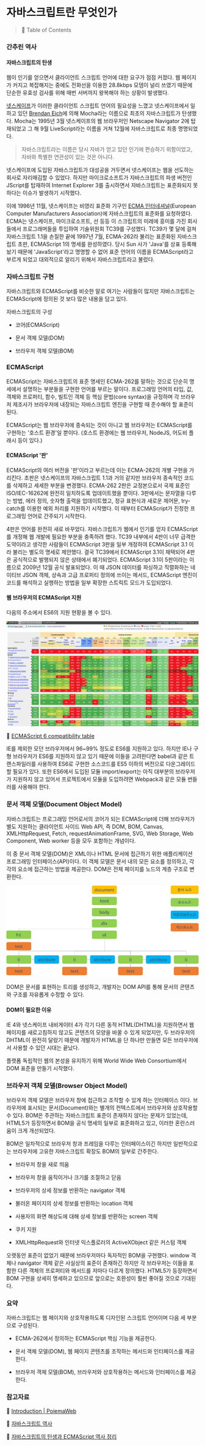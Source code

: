 # 자바스크립트란 무엇인가

> 📌 Table of Contents

### 간추린 역사

#### 자바스크립트의 탄생

웹이 인기를 얻으면서 클라이언트 스크립트 언어에 대한 요구가 점점 커졌다. 웹 페이지가 커지고 복잡해지는 중에도 전화선을 이용한 28.8kbps 모뎀이 널리 쓰였기 때문에 단순한 유효성 검사를 위해 매번 서버까지 왕복해야 하는 상황이 발생했다.

[넷스케이프](https://ko.wikipedia.org/wiki/%EB%84%B7%EC%8A%A4%EC%BC%80%EC%9D%B4%ED%94%84)가 이러한 클라이언트 스크립트 언어의 필요성을 느꼈고 넷스케이프에서 일하고 있던 [Brendan Eich](https://en.wikipedia.org/wiki/Brendan_Eich)에 의해 Mocha라는 이름으로 최초의 자바스크립트가 탄생했다. Mocha는 1995년 3월 넷스케이프의 웹 브라우저인 Netscape Navigator 2에 탑재되었고 그 해 9월 LiveScript라는 이름을 거쳐 12월에 자바스크립트로 최종 명명되었다.

> 자바스크립트라는 이름은 당시 자바가 얻고 있던 인기에 편승하기 위함이었고, 자바와 특별한 연관성이 있는 것은 아니다.

넷스케이프에 도입된 자바스크립트가 대성공을 거두면서 넷스케이프는 웹을 선도하는 회사로 자리매김할 수 있었다. 하지만 마이크로소프트가 자바스크립트의 파생 버전인 JScript를 탑재하여 Internet Explorer 3를 출시하면서 자바스크립트는 표준화되지 못하다는 이슈가 발생하기 시작했다.

이에 1996년 11월, 넷스케이프는 비영리 표준화 기구인 [ECMA 인터네셔널](https://www.ecma-international.org/)(European Computer Manufacturers Association)에 자바스크립트의 표준화를 요청하였다. ECMA는 넷스케이프, 마이크로소프트, 선 등등 이 스크립트의 미레에 흥미를 가진 회사들에서 프로그래머들을 투입하여 기술위원회 TC39를 구성했다. TC39가 몇 달에 걸쳐 자바스크립트 1.1을 손질한 끝에 1997년 7월, ECMA-262라 불리는 표준화된 자바스크립트 초판, ECMAScript 1의 명세를 완성하였다. 당시 Sun 사가 'Java'를 상표 등록해놨기 때문에 'JavaScript'라고 명명할 수 없어 표준 언어의 이름을 ECMAScript라고 부르게 되었고 대외적으로 알리기 위해서 자바스크립트라고 불렀다.

### 자바스크립트 구현

자바스크립트와 ECMAScript를 비슷한 말로 여기는 사람들이 많지만 자바스크립트는 ECMAScript에 정의된 것 보다 많은 내용을 담고 있다.

자바스크립트의 구성

- 코어(ECMAScript)

- 문서 객체 모델(DOM)

- 브라우저 객체 모델(BOM)

### ECMAScript

ECMAScript는 자바스크립트의 표준 명세인 ECMA-262를 말하는 것으로 단순히 명세에서 설명하는 부분들을 구현한 언어를 부르는 말이다. 프로그래밍 언어의 타입, 값, 객체와 프로퍼티, 함수, 빌트인 객체 등 핵심 문법(core syntax)을 규정하며 각 브라우저 제조사가 브라우저에 내장되는 자바스크립트 엔진을 구현할 때 준수해야 할 표준이 된다.

ECMAScript는 웹 브라우저에 종속되는 것이 아니고 웹 브라우저는 ECMAScript를 구현하는 '호스트 환경'일 뿐이다. (호스트 환경에는 웹 브라우저, NodeJS, 어도비 플래시 등이 있다.)

#### ECMAScript '판'

ECMAScript의 여러 버전을 '판'이라고 부르는데 이는 ECMA-262의 개별 구현을 가리킨다. 초판은 넷스케이프의 자바스크립트 1.1과 거의 같지만 브라우저 종속적인 코드를 삭제하고 세세한 부분을 변경했다. ECMA-262 2판은 교정본으로서 국제 표준인 ISO/IEC-16262에 완전히 일치하도록 업데이트했을 뿐이다. 3판에서는 문자열을 다루는 방법, 에러 정의, 숫자형 출력을 업데이트했고, 정규 표현식과 새로운 제어문, try-catch를 이용한 예외 처리를 지원하기 시작했다. 이 때부터 ECMAScript가 진정한 프로그래밍 언어로 간주되기 시작한다.

4판은 언어를 완전히 새로 바꾸었다. 자바스크립트가 웹에서 인기를 얻자 ECMAScript를 개정해 웹 개발에 필요한 부분을 충족하려 했다. TC39 내부에서 4판이 너무 급격한 도약이라고 생각한 사람들이 ECMAScript 3판을 일부 개정하여 ECMAScript 3.1 이라 불리는 별도의 명세로 제안했다. 결국 TC39에서 ECMAScript 3.1이 채택되어 4판은 공식적으로 발행되지 않은 상태에서 폐기되었다. ECMAScript 3.1이 5판이라는 이름으로 2009년 12월 공식 발표되었다. 이 때 JSON 데이터를 파싱하고 직렬화하는 네이티브 JSON 객체, 상속과 고급 프로퍼티 정의에 쓰이는 메서드, ECMAScript 엔진이 코드를 해석하고 실행하는 방법을 일부 확장한 스트릭트 모드가 도입되었다.

#### 웹 브라우저의 ECMAScript 지원

다음의 주소에서 ES6의 지원 현황을 볼 수 있다.

![image-1](./images/image-1.png)

🔗 [ECMAScript 6 compatibility table](https://kangax.github.io/compat-table/es6)

IE를 제외한 모던 브라우저에서 96~99% 정도로 ES6를 지원하고 있다. 하지만 IE나 구형 브라우저가 ES6를 지원하지 않고 있기 때문에 이들을 고려한다면 babel과 같은 트랜스파일러를 사용하여 ES6로 구현한 소스코드를 ES5 이하의 버전으로 다운그레이드할 필요가 있다. 또한 ES6에서 도입된 모듈 import/export는 아직 대부분의 브라우저가 지원하지 않고 있어서 프로젝트에서 모듈을 도입하려면 Webpack과 같은 모듈 번들러를 사용해야 한다.

### 문서 객체 모델(Document Object Model)

자바스크립트는 프로그래밍 언어로서의 코어가 되는 ECMAScript에 더해 브라우저가 별도 지원하는 클라이언트 사이드 Web API, 즉 DOM, BOM, Canvas, XMLHttpRequest, Fetch, requestAnimationFrame, SVG, Web Storage, Web Component, Web worker 등을 모두 포함하는 개념이다.

이 중 문서 객체 모델(DOM)은 XML이나 HTML 문서에 접근하기 위한 애플리케이션 프로그래밍 인터페이스(API)이다. 이 객체 모델은 문서 내의 모든 요소를 정의하고, 각각의 요소에 접근하는 방법을 제공한다. DOM은 전체 페이지를 노드의 계층 구조로 변환한다.

![image-2](./images/image-2.png)

DOM은 문서를 표현하는 트리를 생성하고, 개발자는 DOM API를 통해 문서의 콘텐츠와 구조를 자유롭게 수정할 수 있다.

#### DOM이 필요한 이유

IE 4와 넷스케이프 내비게이터 4가 각기 다른 동적 HTML(DHTML)을 지원하면서 웹 페이지를 새로고침하지 않고도 콘텐츠의 모양을 바꿀 수 있게 되었지만, 두 브라우저의 DHTML이 완전히 달랐기 때문에 개발자가 HTML을 단 하나만 만들면 모든 브라우저에서 사용할 수 있던 시대는 끝났다.

플랫폼 독립적인 웹의 본성을 유지하기 위해 World Wide Web Consortium에서 DOM 표준을 만들기 시작했다.

### 브라우저 객체 모델(Browser Object Model)

브라우저 객체 모델은 브라우저 창에 접근하고 조작할 수 있게 하는 인터페이스 이다. 브라우저에 표시되는 문서(Document)와는 별개의 컨텍스트에서 브라우저와 상호작용할 수 있다. BOM은 주관하는 자바스크립트 표준이 존재하지 않다는 문제가 있었는데, HTML5가 등장하면서 BOM을 공식 명세의 일부로 표준화하고 있고, 이러한 혼란스러움이 크게 개선되었다.

BOM은 일차적으로 브라우저 창과 프레임을 다루는 인터페이스이긴 하지만 일반적으로는 브라우저에 고유한 자바스크립트 확장도 BOM의 일부로 간주한다.

- 브라우저 창을 새로 띄움

- 브라우저 창을 움직이거나 크기를 조절하고 닫음

- 브라우저의 상세 정보를 반환하는 navigator 객체

- 불러온 페이지의 상세 정보를 반환하는 location 객체

- 사용자의 화면 해상도에 대해 상세 정보를 반환하는 screen 객체

- 쿠키 지원

- XMLHttpRequest와 인터넷 익스플로러의 ActiveXObject 같은 커스텀 객체

오랫동안 표준이 없었기 때문에 브라우저마다 독자적인 BOM을 구현했다. window 객체나 navigator 객체 같은 사실상의 표준이 존재하긴 하지만 각 브라우저는 이들을 포함한 다른 객체의 프로퍼티와 메서드를 저마다 다르게 정의했다. HTML5가 등장하면서 BOM 구현을 상세히 명세하고 있으므로 앞으로는 호환성이 훨씬 좋아질 것으로 기대된다.

### 요약

자바스크립트는 웹 페이지와 상호작용하도록 디자인된 스크립트 언어이며 다음 세 부분으로 구성된다.

- ECMA-262에서 정의하는 ECMAScript 핵심 기능을 제공한다.

- 문서 객체 모델(DOM), 웹 페이지 콘텐츠를 조작하는 메서드와 인터페이스를 제공한다.

- 브라우저 객체 모델(BOM), 브라우저와 상호작용하는 메서드와 인터페이스를 제공한다.

### 참고자료

🔗 [Introduction | PoiemaWeb](https://poiemaweb.com/js-introduction)

🔗 [자바스크립트 역사](http://frontend.diffthink.kr/2016/06/blog-post_26.html)

🔗 [자바스크립트의 탄생과 ECMAScript 역사 정리](https://erokuma.tistory.com/entry/%EC%9E%90%EB%B0%94%EC%8A%A4%ED%81%AC%EB%A6%BD%ED%8A%B8%EC%9D%98-%EC%97%AD%EC%82%AC%EC%99%80-ECMAScript-%EB%8C%80%ED%95%B4)
